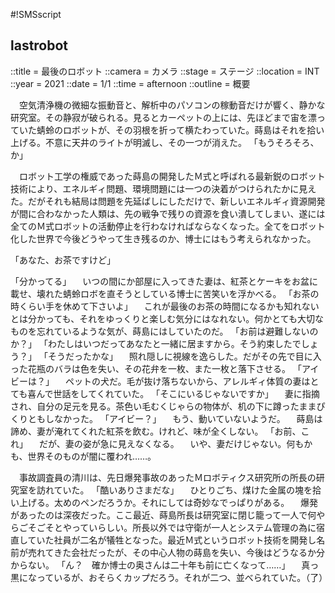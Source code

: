 #!SMSscript

## lastrobot

::title = 最後のロボット
::camera = カメラ
::stage = ステージ
::location = INT
::year = 2021
::date = 1/1
::time = afternoon
::outline = 概要

　空気清浄機の微細な振動音と、解析中のパソコンの稼動音だけが響く、静かな研究室。その静寂が破られる。見るとカーペットの上には、先ほどまで宙を漂っていた蜻蛉のロボットが、その羽根を折って横たわっていた。蒔島はそれを拾い上げる。不意に天井のライトが明滅し、その一つが消えた。
「もうそろそろ、か」

　ロボット工学の権威であった蒔島の開発したＭ式と呼ばれる最新鋭のロボット技術により、エネルギィ問題、環境問題には一つの決着がつけられたかに見えた。だがそれも結局は問題を先延ばしにしただけで、新しいエネルギィ資源開発が間に合わなかった人類は、先の戦争で残りの資源を食い潰してしまい、遂には全てのＭ式ロボットの活動停止を行わなければならなくなった。全てをロボット化した世界で今後どうやって生き残るのか、博士にはもう考えられなかった。

「あなた、お茶ですけど」

「分かってる」
　いつの間にか部屋に入ってきた妻は、紅茶とケーキをお盆に載せ、壊れた蜻蛉ロボを直そうとしている博士に苦笑いを浮かべる。
「お茶の時くらい手を休めて下さいよ」
　これが最後のお茶の時間になるかも知れないとは分かっても、それをゆっくりと楽しむ気分にはなれない。何かとても大切なものを忘れているような気が、蒔島にはしていたのだ。
「お前は避難しないのか？」
「わたしはいつだってあなたと一緒に居ますから。そう約束したでしょう？」
「そうだったかな」
　照れ隠しに視線を逸らした。だがその先で目に入った花瓶のバラは色を失い、その花弁を一枚、また一枚と落下させる。
「アイビーは？」
　ペットの犬だ。毛が抜け落ちないから、アレルギィ体質の妻はとても喜んで世話をしてくれていた。
「そこにいるじゃないですか」
　妻に指摘され、自分の足元を見る。茶色い毛むくじゃらの物体が、机の下に蹲ったままぴくりともしなかった。
「アイビー？」
　もう、動いていないようだ。
　蒔島は諦め、妻が淹れてくれた紅茶を飲む。けれど、味が全くしない。
「お前、これ」
　だが、妻の姿が急に見えなくなる。
　いや、妻だけじゃない。何もかも、世界そのものが闇に覆われ……。

　事故調査員の清川は、先日爆発事故のあったＭロボティクス研究所の所長の研究室を訪れていた。
「酷いありさまだな」
　ひとりごち、煤けた金属の塊を拾い上げる。太めのペンだろうか。それにしては奇妙なでっぱりがある。
　爆発があったのは深夜だった。ここ最近、蒔島所長は研究室に閉じ籠って一人で何やらごそごそとやっていらしい。所長以外では守衛が一人とシステム管理の為に宿直していた社員が二名が犠牲となった。最近Ｍ式というロボット技術を開発し名前が売れてきた会社だったが、その中心人物の蒔島を失い、今後はどうなるか分からない。
「ん？　確か博士の奥さんは二十年も前に亡くなって……」
　真っ黒になっているが、おそらくカップだろう。それが二つ、並べられていた。（了）


